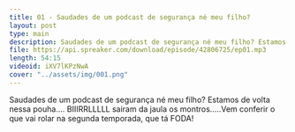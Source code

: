 ```yaml
---
title: 01 - Saudades de um podcast de segurança né meu filho?
layout: post
type: main
description: Saudades de um podcast de segurança né meu filho? Estamos de volta nessa pouha.... BIIIRRLLLLL sairam da jaula os montros.....Vem conferir o que vai rolar na segunda temporada, que tá FODA!
file: https://api.spreaker.com/download/episode/42806725/ep01.mp3
length: 54:15
videoid: iXV7lKPzNwA
cover: "../assets/img/001.png"
---
```


Saudades de um podcast de segurança né meu filho? Estamos de volta nessa pouha.... BIIIRRLLLLL sairam da jaula os montros.....Vem conferir o que vai rolar na segunda temporada, que tá FODA!
